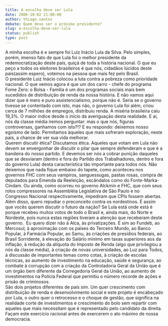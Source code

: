 ```yaml
---
title: A escolha deve ser Lula
date: 2006-10-02 21:00:00
author: thiago.santos
debate: Quem deve ser o próximo presidente?
slug: a-escolha-deve-ser-lula
status: publish 
type: post
---
```


A minha escolha é e sempre foi Luiz Inácio Lula da Silva. Pelo simples, porém, imenso fato de que Lula foi o melhor presidente da redemocratização deste país, quiçá de toda a história nacional. O que eu peço a todos os eleitores brasileiros é que nós, cidadãos lúcidos deste país(assim espero), votemos na pessoa que mais fez pelo Brasil.  
O presidente Luiz Inácio colocou a luta contra a pobreza como prioridade nacional. O que vemos agora é que um dos carro - chefe do programa Fome Zero: o Bolsa - Família é um dos programas sociais mais bem sucedidos de distribuição de renda da nossa história. E não vamos aqui dizer que é mero e puro assistencialismo, porque não é. Seria se o governo tivesse se contentado com isto, mas não, o governo Lula foi além, criou cerca de 7 milhões de empregos, distribuiu renda. A miséria brasileira caiu 19,3%. O maior índice desde o início da averiguação desta realidade. E aí, nós da classe média iremos perguntar: mas o que nós, figuras controversas, ganhamos com isto?!? E eu respondo: deixemos nosso egoísmo de lado. Permitamos àqueles que mais sofreram exploração, neste país, a chance de ver sua vida melhorar.  
Querem discutir ética? Discutamos ética. Aqueles que votam em Lula não devem se envergonhar de discutir o pilar que sempre defenderam e que é a bandeira do nosso partido. E devemos ser nós a cobrar punição daqueles que se desviaram (dentro e fora do Partido dos Trabalhadores, dentro e fora do governo Lula) desta característica tão importante para todos nós. Não deixemos que nada fique embaixo do tapete, como aconteceu nos governos FHC com seus vampiros, sanguessugas, pastas rosas, compra de deputados para Emenda da Reeleição, escândalos como do Fonte-Marka-Cindam. Ou ainda, como ocorreu no governo Alckmin e FHC, que com seus rolos compressores na Assembléia Legislativa de São Paulo e no Congresso Nacional respectivamente, impediram que CPIs fossem abertas.  
Além disso, quero repudiar o preconceito contra os nordestinos. É assim que vocês querem discutir o futuro da nação? Se Lula está onde está é porque recebeu muitos votos de todo o Brasil e, ainda mais, do Norte e Nordeste, pois nunca estas regiões tiveram a atenção que receberam deste governo.  Eu quero dizer não à Alca, às privatizações. E sim ao Fundeb, ao Mercosul, à aproximação com os países do Terceiro Mundo, ao Banco Popular, à Farmácia Popular, ao Samu, às criações de presídios federais, ao Brasil Sorridente, à elevação do Salário mínimo em taxas superiores aos da inflação, à redução da alíquota do Imposto de Renda (algo que privilegiou a nós da classe média), à criação de novas universidades, ao Luz para Todos, à discussão de importantes temas como cotas, à criação de escolas técnicas, ao aumento de investimento na educação, saúde e segurança, ao combate à corrupção com a criação da Controladoria Geral da União que é um órgão bem diferente da Corregedoria Geral da União, ao aumento de investimentos na Polícia Federal que permitiu o número recorde de ações e prisão de criminosos.   
São dois projetos diferentes de país sim. Um quer crescimento com distribuição de renda e desenvolvimento social e este projeto é encabeçado por Lula, o outro quer o retrocesso e o choque de gestão, que significa na realidade corte de investimentos e crescimento do bolo sem repartir com aqueles que mais necessitam que é representado pelo candidato da direita. Façam este exercício racional antes de exercerem o ato máximo de nossa democracia.  
  

